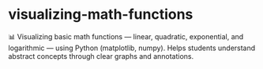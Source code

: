 # visualizing-math-functions
📊 Visualizing basic math functions — linear, quadratic, exponential, and logarithmic — using Python (matplotlib, numpy). Helps students understand abstract concepts through clear graphs and annotations.

